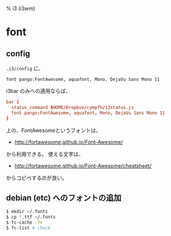 % i3 (i3wm)

# font

## config

`.i3/config` に、

```
font pango:FontAwesome, aquafont, Mono, DejaVu Sans Mono 11
```

i3bar のみへの適用ならば、

```conf
bar {
  status_command $HOME/Dropbox/cympfh/i3status.js
  font pango:FontAwesome, aquafont, Mono, DejaVu Sans Mono 11
}
```

上の、FontAwesomeというフォントは、

- http://fortawesome.github.io/Font-Awesome/

から利用できる。
使える文字は、

- http://fortawesome.github.io/Font-Awesome/cheatsheet/

からコピペするのが良い。

## debian (etc) へのフォントの追加

```bash
$ mkdir ~/.fonts
$ cp *.ttf ~/.fonts
$ fc-cache -fv
$ fc-list # check
```

